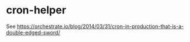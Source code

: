 # cron-helper
See https://orchestrate.io/blog/2014/03/31/cron-in-production-that-is-a-double-edged-sword/
